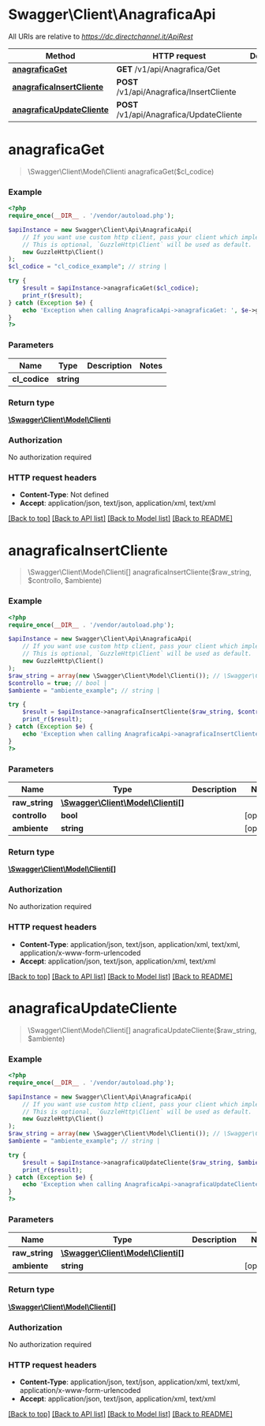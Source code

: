 # Swagger\Client\AnagraficaApi

All URIs are relative to *https://dc.directchannel.it/ApiRest*

Method | HTTP request | Description
------------- | ------------- | -------------
[**anagraficaGet**](AnagraficaApi.md#anagraficaGet) | **GET** /v1/api/Anagrafica/Get | 
[**anagraficaInsertCliente**](AnagraficaApi.md#anagraficaInsertCliente) | **POST** /v1/api/Anagrafica/InsertCliente | 
[**anagraficaUpdateCliente**](AnagraficaApi.md#anagraficaUpdateCliente) | **POST** /v1/api/Anagrafica/UpdateCliente | 


# **anagraficaGet**
> \Swagger\Client\Model\Clienti anagraficaGet($cl_codice)



### Example
```php
<?php
require_once(__DIR__ . '/vendor/autoload.php');

$apiInstance = new Swagger\Client\Api\AnagraficaApi(
    // If you want use custom http client, pass your client which implements `GuzzleHttp\ClientInterface`.
    // This is optional, `GuzzleHttp\Client` will be used as default.
    new GuzzleHttp\Client()
);
$cl_codice = "cl_codice_example"; // string | 

try {
    $result = $apiInstance->anagraficaGet($cl_codice);
    print_r($result);
} catch (Exception $e) {
    echo 'Exception when calling AnagraficaApi->anagraficaGet: ', $e->getMessage(), PHP_EOL;
}
?>
```

### Parameters

Name | Type | Description  | Notes
------------- | ------------- | ------------- | -------------
 **cl_codice** | **string**|  |

### Return type

[**\Swagger\Client\Model\Clienti**](../Model/Clienti.md)

### Authorization

No authorization required

### HTTP request headers

 - **Content-Type**: Not defined
 - **Accept**: application/json, text/json, application/xml, text/xml

[[Back to top]](#) [[Back to API list]](../../README.md#documentation-for-api-endpoints) [[Back to Model list]](../../README.md#documentation-for-models) [[Back to README]](../../README.md)

# **anagraficaInsertCliente**
> \Swagger\Client\Model\Clienti[] anagraficaInsertCliente($raw_string, $controllo, $ambiente)



### Example
```php
<?php
require_once(__DIR__ . '/vendor/autoload.php');

$apiInstance = new Swagger\Client\Api\AnagraficaApi(
    // If you want use custom http client, pass your client which implements `GuzzleHttp\ClientInterface`.
    // This is optional, `GuzzleHttp\Client` will be used as default.
    new GuzzleHttp\Client()
);
$raw_string = array(new \Swagger\Client\Model\Clienti()); // \Swagger\Client\Model\Clienti[] | 
$controllo = true; // bool | 
$ambiente = "ambiente_example"; // string | 

try {
    $result = $apiInstance->anagraficaInsertCliente($raw_string, $controllo, $ambiente);
    print_r($result);
} catch (Exception $e) {
    echo 'Exception when calling AnagraficaApi->anagraficaInsertCliente: ', $e->getMessage(), PHP_EOL;
}
?>
```

### Parameters

Name | Type | Description  | Notes
------------- | ------------- | ------------- | -------------
 **raw_string** | [**\Swagger\Client\Model\Clienti[]**](../Model/Clienti.md)|  |
 **controllo** | **bool**|  | [optional]
 **ambiente** | **string**|  | [optional]

### Return type

[**\Swagger\Client\Model\Clienti[]**](../Model/Clienti.md)

### Authorization

No authorization required

### HTTP request headers

 - **Content-Type**: application/json, text/json, application/xml, text/xml, application/x-www-form-urlencoded
 - **Accept**: application/json, text/json, application/xml, text/xml

[[Back to top]](#) [[Back to API list]](../../README.md#documentation-for-api-endpoints) [[Back to Model list]](../../README.md#documentation-for-models) [[Back to README]](../../README.md)

# **anagraficaUpdateCliente**
> \Swagger\Client\Model\Clienti[] anagraficaUpdateCliente($raw_string, $ambiente)



### Example
```php
<?php
require_once(__DIR__ . '/vendor/autoload.php');

$apiInstance = new Swagger\Client\Api\AnagraficaApi(
    // If you want use custom http client, pass your client which implements `GuzzleHttp\ClientInterface`.
    // This is optional, `GuzzleHttp\Client` will be used as default.
    new GuzzleHttp\Client()
);
$raw_string = array(new \Swagger\Client\Model\Clienti()); // \Swagger\Client\Model\Clienti[] | 
$ambiente = "ambiente_example"; // string | 

try {
    $result = $apiInstance->anagraficaUpdateCliente($raw_string, $ambiente);
    print_r($result);
} catch (Exception $e) {
    echo 'Exception when calling AnagraficaApi->anagraficaUpdateCliente: ', $e->getMessage(), PHP_EOL;
}
?>
```

### Parameters

Name | Type | Description  | Notes
------------- | ------------- | ------------- | -------------
 **raw_string** | [**\Swagger\Client\Model\Clienti[]**](../Model/Clienti.md)|  |
 **ambiente** | **string**|  | [optional]

### Return type

[**\Swagger\Client\Model\Clienti[]**](../Model/Clienti.md)

### Authorization

No authorization required

### HTTP request headers

 - **Content-Type**: application/json, text/json, application/xml, text/xml, application/x-www-form-urlencoded
 - **Accept**: application/json, text/json, application/xml, text/xml

[[Back to top]](#) [[Back to API list]](../../README.md#documentation-for-api-endpoints) [[Back to Model list]](../../README.md#documentation-for-models) [[Back to README]](../../README.md)

